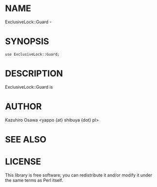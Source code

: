 # NAME

ExclusiveLock::Guard -

# SYNOPSIS

    use ExclusiveLock::Guard;

# DESCRIPTION

ExclusiveLock::Guard is

# AUTHOR

Kazuhiro Osawa <yappo {at} shibuya {dot} pl>

# SEE ALSO

# LICENSE

This library is free software; you can redistribute it and/or modify
it under the same terms as Perl itself.